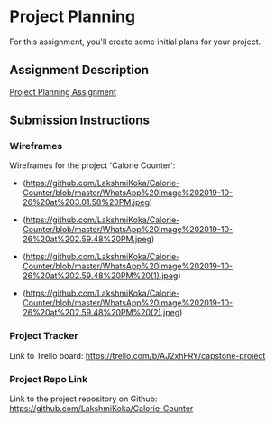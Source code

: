 # Project Planning
For this assignment, you'll create some initial plans for your project.

## Assignment Description
[Project Planning Assignment](https://education.launchcode.org/liftoff/modules/assignments/project-planning)

## Submission Instructions

### Wireframes

Wireframes for the project 'Calorie Counter':

* (https://github.com/LakshmiKoka/Calorie-Counter/blob/master/WhatsApp%20Image%202019-10-26%20at%203.01.58%20PM.jpeg)

* (https://github.com/LakshmiKoka/Calorie-Counter/blob/master/WhatsApp%20Image%202019-10-26%20at%202.59.48%20PM.jpeg)

* (https://github.com/LakshmiKoka/Calorie-Counter/blob/master/WhatsApp%20Image%202019-10-26%20at%202.59.48%20PM%20(1).jpeg)

* (https://github.com/LakshmiKoka/Calorie-Counter/blob/master/WhatsApp%20Image%202019-10-26%20at%202.59.48%20PM%20(2).jpeg)


### Project Tracker

Link to Trello board: https://trello.com/b/AJ2xhFRY/capstone-project

### Project Repo Link

Link to the project repository on Github: https://github.com/LakshmiKoka/Calorie-Counter
